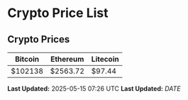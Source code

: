 # Crypto Price List

## Crypto Prices
| Bitcoin | Ethereum | Litecoin |
| ------- | -------- | -------- |
| $102138 | $2563.72 | $97.44 |
**Last Updated:** 2025-05-15 07:26 UTC
**Last Updated:** $DATE$
